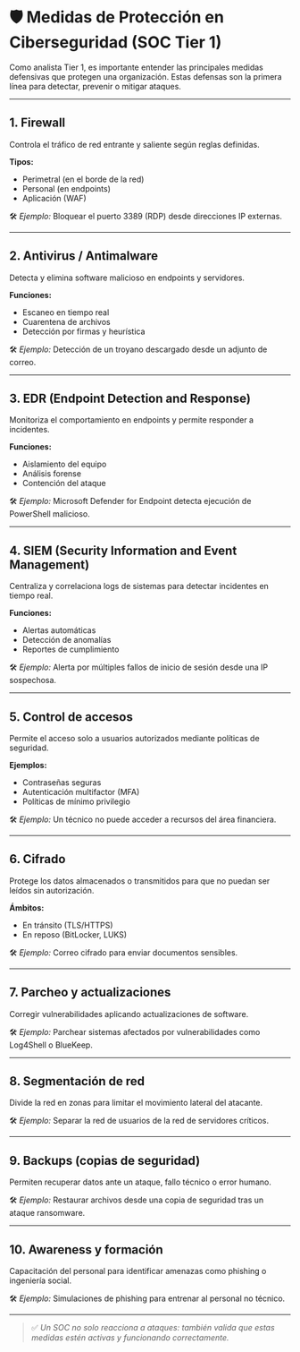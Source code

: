 # 🛡️ Medidas de Protección en Ciberseguridad (SOC Tier 1)

Como analista Tier 1, es importante entender las principales medidas defensivas que protegen una organización. Estas defensas son la primera línea para detectar, prevenir o mitigar ataques.

---

## 1. **Firewall**

Controla el tráfico de red entrante y saliente según reglas definidas.

**Tipos:**
- Perimetral (en el borde de la red)
- Personal (en endpoints)
- Aplicación (WAF)

🛠️ *Ejemplo:* Bloquear el puerto 3389 (RDP) desde direcciones IP externas.

---

## 2. **Antivirus / Antimalware**

Detecta y elimina software malicioso en endpoints y servidores.

**Funciones:**
- Escaneo en tiempo real
- Cuarentena de archivos
- Detección por firmas y heurística

🛠️ *Ejemplo:* Detección de un troyano descargado desde un adjunto de correo.

---

## 3. **EDR (Endpoint Detection and Response)**

Monitoriza el comportamiento en endpoints y permite responder a incidentes.

**Funciones:**
- Aislamiento del equipo
- Análisis forense
- Contención del ataque

🛠️ *Ejemplo:* Microsoft Defender for Endpoint detecta ejecución de PowerShell malicioso.

---

## 4. **SIEM (Security Information and Event Management)**

Centraliza y correlaciona logs de sistemas para detectar incidentes en tiempo real.

**Funciones:**
- Alertas automáticas
- Detección de anomalías
- Reportes de cumplimiento

🛠️ *Ejemplo:* Alerta por múltiples fallos de inicio de sesión desde una IP sospechosa.

---

## 5. **Control de accesos**

Permite el acceso solo a usuarios autorizados mediante políticas de seguridad.

**Ejemplos:**
- Contraseñas seguras
- Autenticación multifactor (MFA)
- Políticas de mínimo privilegio

🛠️ *Ejemplo:* Un técnico no puede acceder a recursos del área financiera.

---

## 6. **Cifrado**

Protege los datos almacenados o transmitidos para que no puedan ser leídos sin autorización.

**Ámbitos:**
- En tránsito (TLS/HTTPS)
- En reposo (BitLocker, LUKS)

🛠️ *Ejemplo:* Correo cifrado para enviar documentos sensibles.

---

## 7. **Parcheo y actualizaciones**

Corregir vulnerabilidades aplicando actualizaciones de software.

🛠️ *Ejemplo:* Parchear sistemas afectados por vulnerabilidades como Log4Shell o BlueKeep.

---

## 8. **Segmentación de red**

Divide la red en zonas para limitar el movimiento lateral del atacante.

🛠️ *Ejemplo:* Separar la red de usuarios de la red de servidores críticos.

---

## 9. **Backups (copias de seguridad)**

Permiten recuperar datos ante un ataque, fallo técnico o error humano.

🛠️ *Ejemplo:* Restaurar archivos desde una copia de seguridad tras un ataque ransomware.

---

## 10. **Awareness y formación**

Capacitación del personal para identificar amenazas como phishing o ingeniería social.

🛠️ *Ejemplo:* Simulaciones de phishing para entrenar al personal no técnico.

---

> ✅ *Un SOC no solo reacciona a ataques: también valida que estas medidas estén activas y funcionando correctamente.*

